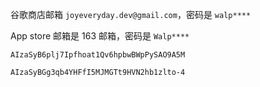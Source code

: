 
谷歌商店邮箱 `joyeveryday.dev@gmail.com`，密码是 `walp****`

App store 邮箱是 163 邮箱，密码是 `Walp****`



```
AIzaSyB6plj7Ipfhoat1Qv6hpbwBWpPySAO9A5M

AIzaSyBGg3qb4YHFfI5MJMGTt9HVN2hb1zlto-4
```